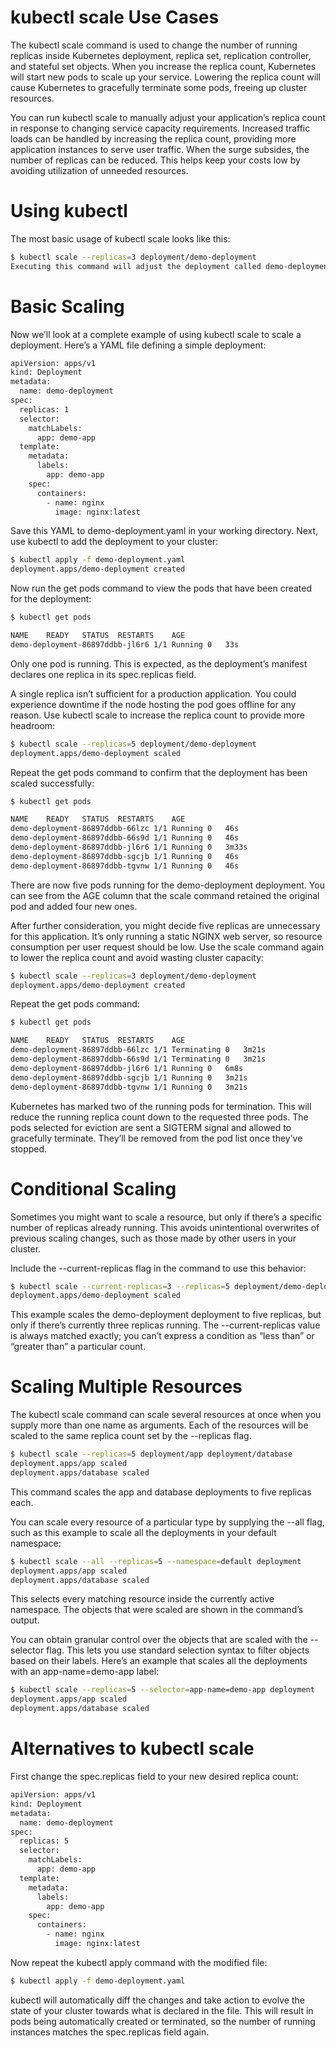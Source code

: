 # kubectl scale Use Cases
The kubectl scale command is used to change the number of running replicas inside Kubernetes deployment, replica set, replication controller, and stateful set objects. When you increase the replica count, Kubernetes will start new pods to scale up your service. Lowering the replica count will cause Kubernetes to gracefully terminate some pods, freeing up cluster resources.

You can run kubectl scale to manually adjust your application’s replica count in response to changing service capacity requirements. Increased traffic loads can be handled by increasing the replica count, providing more application instances to serve user traffic. When the surge subsides, the number of replicas can be reduced. This helps keep your costs low by avoiding utilization of unneeded resources.

# Using kubectl
The most basic usage of kubectl scale looks like this:

```sh
$ kubectl scale --replicas=3 deployment/demo-deployment
Executing this command will adjust the deployment called demo-deployment so it has three running replicas. You can target a different kind of resource by substituting its name instead of deployment:
```
# Basic Scaling
Now we’ll look at a complete example of using kubectl scale to scale a deployment. Here’s a YAML file defining a simple deployment:

```sh
apiVersion: apps/v1
kind: Deployment
metadata:
  name: demo-deployment
spec:
  replicas: 1
  selector:
    matchLabels:
      app: demo-app
  template:
    metadata:
      labels:
        app: demo-app
    spec:
      containers:
        - name: nginx
          image: nginx:latest

```
Save this YAML to demo-deployment.yaml in your working directory. Next, use kubectl to add the deployment to your cluster:

```sh
$ kubectl apply -f demo-deployment.yaml
deployment.apps/demo-deployment created
```
Now run the get pods command to view the pods that have been created for the deployment:
```sh
$ kubectl get pods

NAME	READY	STATUS	RESTARTS	AGE
demo-deployment-86897ddbb-jl6r6	1/1	Running	0	33s
```
Only one pod is running. This is expected, as the deployment’s manifest declares one replica in its spec.replicas field.

A single replica isn’t sufficient for a production application. You could experience downtime if the node hosting the pod goes offline for any reason. Use kubectl scale to increase the replica count to provide more headroom:

```sh
$ kubectl scale --replicas=5 deployment/demo-deployment
deployment.apps/demo-deployment scaled
```
Repeat the get pods command to confirm that the deployment has been scaled successfully:
```sh
$ kubectl get pods

NAME	READY	STATUS	RESTARTS	AGE
demo-deployment-86897ddbb-66lzc	1/1	Running	0	46s
demo-deployment-86897ddbb-66s9d	1/1	Running	0	46s
demo-deployment-86897ddbb-jl6r6	1/1	Running	0	3m33s
demo-deployment-86897ddbb-sgcjb	1/1	Running	0	46s
demo-deployment-86897ddbb-tgvnw	1/1	Running	0	46s
```
There are now five pods running for the demo-deployment deployment. You can see from the AGE column that the scale command retained the original pod and added four new ones.

After further consideration, you might decide five replicas are unnecessary for this application. It’s only running a static NGINX web server, so resource consumption per user request should be low. Use the scale command again to lower the replica count and avoid wasting cluster capacity:

```sh
$ kubectl scale --replicas=3 deployment/demo-deployment
deployment.apps/demo-deployment created
```
Repeat the get pods command:
```sh
$ kubectl get pods

NAME	READY	STATUS	RESTARTS	AGE
demo-deployment-86897ddbb-66lzc	1/1	Terminating	0	3m21s
demo-deployment-86897ddbb-66s9d	1/1	Terminating	0	3m21s
demo-deployment-86897ddbb-jl6r6	1/1	Running	0	6m8s
demo-deployment-86897ddbb-sgcjb	1/1	Running	0	3m21s
demo-deployment-86897ddbb-tgvnw	1/1	Running	0	3m21s
```
Kubernetes has marked two of the running pods for termination. This will reduce the running replica count down to the requested three pods. The pods selected for eviction are sent a SIGTERM signal and allowed to gracefully terminate. They’ll be removed from the pod list once they’ve stopped.

# Conditional Scaling
Sometimes you might want to scale a resource, but only if there’s a specific number of replicas already running. This avoids unintentional overwrites of previous scaling changes, such as those made by other users in your cluster.

Include the --current-replicas flag in the command to use this behavior:

```sh
$ kubectl scale --current-replicas=3 --replicas=5 deployment/demo-deployment
deployment.apps/demo-deployment scaled
```
This example scales the demo-deployment deployment to five replicas, but only if there’s currently three replicas running. The --current-replicas value is always matched exactly; you can’t express a condition as “less than” or “greater than” a particular count.

# Scaling Multiple Resources
The kubectl scale command can scale several resources at once when you supply more than one name as arguments. Each of the resources will be scaled to the same replica count set by the --replicas flag.

```sh 
$ kubectl scale --replicas=5 deployment/app deployment/database
deployment.apps/app scaled
deployment.apps/database scaled
```
This command scales the app and database deployments to five replicas each.

You can scale every resource of a particular type by supplying the --all flag, such as this example to scale all the deployments in your default namespace:

```sh
$ kubectl scale --all --replicas=5 --namespace=default deployment
deployment.apps/app scaled
deployment.apps/database scaled
```
This selects every matching resource inside the currently active namespace. The objects that were scaled are shown in the command’s output.

You can obtain granular control over the objects that are scaled with the --selector flag. This lets you use standard selection syntax to filter objects based on their labels. Here’s an example that scales all the deployments with an app-name=demo-app label:

```sh
$ kubectl scale --replicas=5 --selector=app-name=demo-app deployment
deployment.apps/app scaled
deployment.apps/database scaled
```
# Alternatives to kubectl scale
First change the spec.replicas field to your new desired replica count:

```sh
apiVersion: apps/v1
kind: Deployment
metadata:
  name: demo-deployment
spec:
  replicas: 5
  selector:
    matchLabels:
      app: demo-app
  template:
    metadata:
      labels:
        app: demo-app
    spec:
      containers:
        - name: nginx
          image: nginx:latest
```
Now repeat the kubectl apply command with the modified file:

```sh
$ kubectl apply -f demo-deployment.yaml
```
kubectl will automatically diff the changes and take action to evolve the state of your cluster towards what is declared in the file. This will result in pods being automatically created or terminated, so the number of running instances matches the spec.replicas field again.


